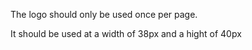 The logo should only be used once per page.

It should be used at a width of 38px and a hight of 40px
